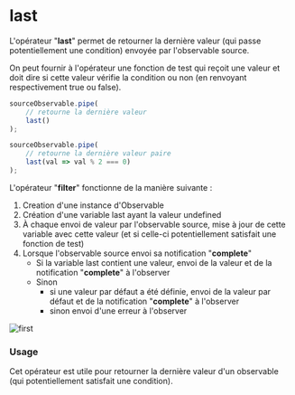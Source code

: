 # last
L'opérateur "**last**" permet de retourner la dernière valeur (qui passe potentiellement
une condition) envoyée par l'observable source.

On peut fournir à l'opérateur une fonction de test qui reçoit une valeur
et doit dire si cette valeur vérifie la condition ou non (en renvoyant respectivement
true ou false).


```javascript
sourceObservable.pipe(
    // retourne la dernière valeur
    last()
);

sourceObservable.pipe(
	// retourne la dernière valeur paire
	last(val => val % 2 === 0)
);
```

L'opérateur "**filter**" fonctionne de la manière suivante :
1. Creation d'une instance d'Observable 
2. Création d'une variable last ayant la valeur undefined
3. À chaque envoi de valeur par l'observable source, mise à jour de cette variable avec cette valeur
   (et si celle-ci potentiellement satisfait une fonction de test)
4. Lorsque l'observable source envoi sa notification "**complete**"
   * Si la variable last contient une valeur, envoi de la valeur et de la notification 
     "**complete**" à l'observer
   * Sinon
     * si une valeur par défaut a été définie, envoi de la valeur par défaut et de la notification
       "**complete**" à l'observer
     * sinon envoi d'une erreur à l'observer


![first](http://www.plantuml.com/plantuml/proxy?cache=no&src=https://raw.githubusercontent.com/cedriclecocq/rxjs-exemple/main/filtering/last/last.puml)

### Usage

Cet opérateur est utile pour retourner la dernière valeur d'un observable (qui potentiellement
satisfait une condition).